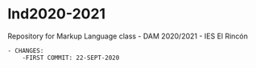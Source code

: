 # lnd2020-2021
Repository for Markup Language class - DAM 2020/2021 - IES El Rincón

	- CHANGES:
		-FIRST COMMIT: 22-SEPT-2020
